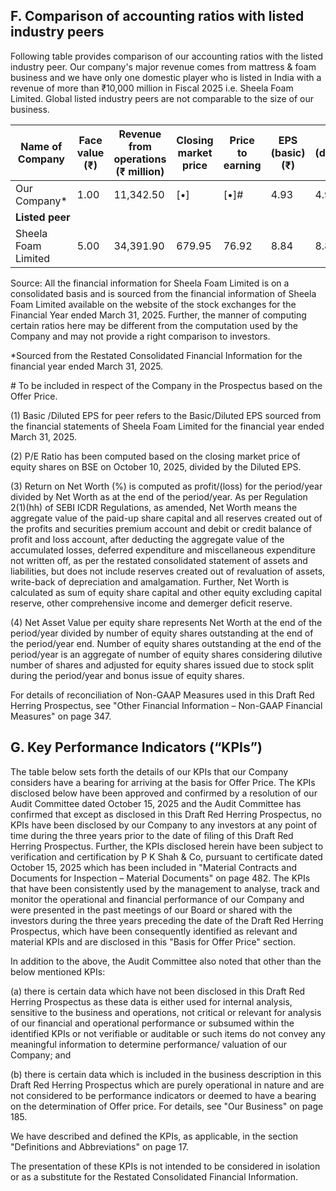 ## F. Comparison of accounting ratios with listed industry peers

Following table provides comparison of our accounting ratios with the listed industry peer. Our company's major revenue comes from mattress & foam business and we have only one domestic player who is listed in India with a revenue of more than ₹10,000 million in Fiscal 2025 i.e. Sheela Foam Limited. Global listed industry peers are not comparable to the size of our business.

<table><thead><tr><th>Name of Company</th><th>Face value (₹)</th><th>Revenue from operations (₹ million)</th><th>Closing market price</th><th>Price to earning</th><th>EPS (basic) (₹)</th><th>EPS (diluted) (₹)</th><th>Return on Net Worth (%)</th><th>NAV per share (₹)</th></tr></thead><tbody><tr><td>Our Company*</td><td>1.00</td><td>11,342.50</td><td>[•]</td><td>[•]#</td><td>4.93</td><td>4.93</td><td>11.82%</td><td>41.67</td></tr><tr><td colspan="9"><strong>Listed peer</strong></td></tr><tr><td>Sheela Foam Limited</td><td>5.00</td><td>34,391.90</td><td>679.95</td><td>76.92</td><td>8.84</td><td>8.84</td><td>3.19%</td><td>278.84</td></tr></tbody></table>

Source: All the financial information for Sheela Foam Limited is on a consolidated basis and is sourced from the financial information of Sheela Foam Limited available on the website of the stock exchanges for the Financial Year ended March 31, 2025. Further, the manner of computing certain ratios here may be different from the computation used by the Company and may not provide a right comparison to investors.

*Sourced from the Restated Consolidated Financial Information for the financial year ended March 31, 2025.

\# To be included in respect of the Company in the Prospectus based on the Offer Price.

(1) Basic /Diluted EPS for peer refers to the Basic/Diluted EPS sourced from the financial statements of Sheela Foam Limited for the financial year ended March 31, 2025.

(2) P/E Ratio has been computed based on the closing market price of equity shares on BSE on October 10, 2025, divided by the Diluted EPS.

(3) Return on Net Worth (%) is computed as profit/(loss) for the period/year divided by Net Worth as at the end of the period/year. As per Regulation 2(1)(hh) of SEBI ICDR Regulations, as amended, Net Worth means the aggregate value of the paid-up share capital and all reserves created out of the profits and securities premium account and debit or credit balance of profit and loss account, after deducting the aggregate value of the accumulated losses, deferred expenditure and miscellaneous expenditure not written off, as per the restated consolidated statement of assets and liabilities, but does not include reserves created out of revaluation of assets, write-back of depreciation and amalgamation. Further, Net Worth is calculated as sum of equity share capital and other equity excluding capital reserve, other comprehensive income and demerger deficit reserve.

(4) Net Asset Value per equity share represents Net Worth at the end of the period/year divided by number of equity shares outstanding at the end of the period/year end. Number of equity shares outstanding at the end of the period/year is an aggregate of number of equity shares considering dilutive number of shares and adjusted for equity shares issued due to stock split during the period/year and bonus issue of equity shares.

For details of reconciliation of Non-GAAP Measures used in this Draft Red Herring Prospectus, see "Other Financial Information – Non-GAAP Financial Measures" on page 347.

## G. Key Performance Indicators (“KPIs”)

The table below sets forth the details of our KPIs that our Company considers have a bearing for arriving at the basis for Offer Price. The KPIs disclosed below have been approved and confirmed by a resolution of our Audit Committee dated October 15, 2025 and the Audit Committee has confirmed that except as disclosed in this Draft Red Herring Prospectus, no KPIs have been disclosed by our Company to any investors at any point of time during the three years prior to the date of filing of this Draft Red Herring Prospectus. Further, the KPIs disclosed herein have been subject to verification and certification by P K Shah & Co, pursuant to certificate dated October 15, 2025 which has been included in "Material Contracts and Documents for Inspection – Material Documents" on page 482. The KPIs that have been consistently used by the management to analyse, track and monitor the operational and financial performance of our Company and were presented in the past meetings of our Board or shared with the investors during the three years preceding the date of the Draft Red Herring Prospectus, which have been consequently identified as relevant and material KPIs and are disclosed in this "Basis for Offer Price" section.

In addition to the above, the Audit Committee also noted that other than the below mentioned KPIs:

(a) there is certain data which have not been disclosed in this Draft Red Herring Prospectus as these data is either used for internal analysis, sensitive to the business and operations, not critical or relevant for analysis of our financial and operational performance or subsumed within the identified KPIs or not verifiable or auditable or such items do not convey any meaningful information to determine performance/ valuation of our Company; and

(b) there is certain data which is included in the business description in this Draft Red Herring Prospectus which are purely operational in nature and are not considered to be performance indicators or deemed to have a bearing on the determination of Offer price. For details, see "Our Business" on page 185.

We have described and defined the KPIs, as applicable, in the section "Definitions and Abbreviations" on page 17.

The presentation of these KPIs is not intended to be considered in isolation or as a substitute for the Restated Consolidated Financial Information.